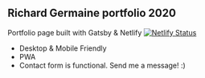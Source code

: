 ## Richard Germaine portfolio 2020

Portfolio page built with Gatsby & Netlify
[![Netlify Status](https://api.netlify.com/api/v1/badges/2cd393a3-016d-4197-a45f-15fa456dd1b6/deploy-status)](https://app.netlify.com/sites/rgermaine/deploys)
- Desktop & Mobile Friendly
- PWA
- Contact form is functional. Send me a message! :)

